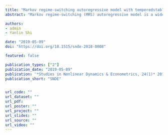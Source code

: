 ```yaml
---
title: "Markov regime-switching autoregressive model with temperedstable distribution: simulation evidence"
abstract: "Markov regime-switching (MRS) autoregressive model is a widely used approach to model the economic and financial data with potential structural breaks. The innovation series of such MRS-type models are usually assumed to follow a Normal distribution, which cannot accommodate fat-tailed properties commonly present in empirical data. Many theoretical studies suggest that this issue can lead to inconsistent estimates. In this paper, we consider the tempered stable distribution, which has the attractive stability under aggregation property missed in other popular alternatives like Student’s t-distribution and General Error Distribution (GED). Through systematically designed simulation studies with the MRS autoregressive models, our results demonstrate that the model with tempered stable distribution uniformly outperforms those with Student’s t-distribution and GED. Our empirical study on the implied volatility of the S&P 500 options (VIX) also leads to the same conclusions. Therefore, we argue that the tempered stable distribution could be widely used for modelling economic and financial data in general contexts with an MRS-type specification."

authors:
- admin
- Yanlin Shi

date: "2019-05-09"
doi: "https://doi.org/10.1515/snde-2018-0008"

featured: false

publication_types: ["2"]
publication_date: "2019-05-09"
publication: '*Studies in Nonlinear Dynamics & Econometrics, 24(1)* 20180008, eISSN 1558-3708'
publication_short: "SNDE"


url_code: ""
url_dataset: ""
url_pdf: 
url_poster: ""
url_project: ""
url_slides: ""
url_source: ""
url_video: ""
---
```

